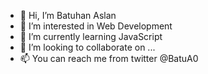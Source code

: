 - 👋 Hi, I’m Batuhan Aslan
- 👀 I’m interested in Web Development
- 🌱 I’m currently learning JavaScript
- 💞️ I’m looking to collaborate on ...
- 📫 You can reach me from twitter @BatuA0

<!---
aslannBatuhan/aslannBatuhan is a ✨ special ✨ repository because its `README.md` (this file) appears on your GitHub profile.
You can click the Preview link to take a look at your changes.
--->
